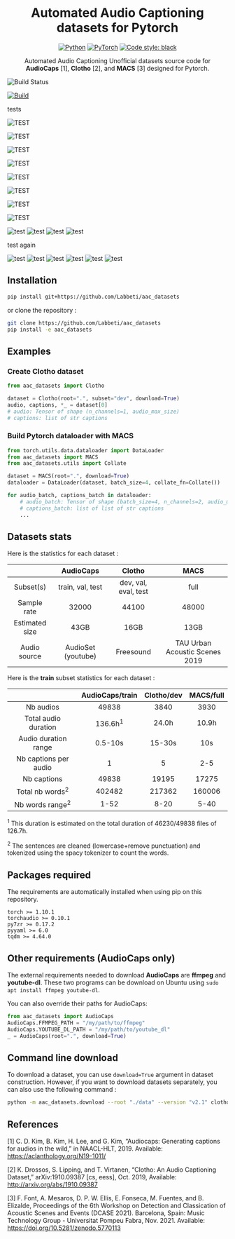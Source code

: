 <div align="center">

# Automated Audio Captioning datasets for Pytorch

<a href="https://www.python.org/"><img alt="Python" src="https://img.shields.io/badge/-Python 3.8+-blue?style=for-the-badge&logo=python&logoColor=white"></a>
<a href="https://pytorch.org/get-started/locally/"><img alt="PyTorch" src="https://img.shields.io/badge/-PyTorch 1.10.1-ee4c2c?style=for-the-badge&logo=pytorch&logoColor=white"></a>
<a href="https://black.readthedocs.io/en/stable/"><img alt="Code style: black" src="https://img.shields.io/badge/code%20style-black-black.svg?style=for-the-badge&labelColor=gray"></a>

Automated Audio Captioning Unofficial datasets source code for **AudioCaps** [1], **Clotho** [2], and **MACS** [3] designed for Pytorch.

</div>

<img alt="Build Status" src="https://github.com/Labbeti/aac_datasets/actions/workflows/python-package-pip.yaml/badge.svg">

<a href="https://github.com/Labbeti/aac_datasets/actions"><img alt="Build" src="https://img.shields.io/github/workflow/status/Labbeti/aac_datasets/python-package-pip.yaml?style=for-the-badge&logo=github"></a>

tests

![TEST](https://img.shields.io/github/workflow/status/Labbeti/aac_datasets/python-package-pip.yaml?style=flat&logo=github)

![TEST](https://img.shields.io/github/workflow/status/Labbeti/aac_datasets/python-package-pip.yaml?style=for-the-badge&logo=github)

![TEST](https://img.shields.io/github/workflow/status/Labbeti/aac_datasets/python-package-pip.yaml/badge.svg?style=for-the-badge&logo=github)

![TEST](https://img.shields.io/github/workflow/status/Labbeti/aac_datasets/Python%20package%20using%20Pip?style=for-the-badge&logo=github)

![TEST](https://img.shields.io/github/workflow/status/Labbeti/aac_datasets/Python%20package%20using%20Pip?style=for-the-badge&logo=github)

![TEST](https://img.shields.io/github/workflow/status/Labbeti/aac_datasets/Python%20package%20using%20Pip)

![TEST](https://img.shields.io/github/workflow/status/Labbeti/aac_datasets/python-package-pip)

![TEST](https://img.shields.io/github/workflow/status/Labbeti/aac_datasets/python-package-pip.yaml)

<!-- <img alt="test" src="https://github.com/Labbeti/aac_datasets/actions/workflows/python-package-pip.yaml/badge.svg"> -->

<img alt="test" src="https://img.shields.io/github/Labbeti/aac_datasets/actions/workflows/python-package-pip.yaml/badge.svg">

<img alt="test" src="https://img.shields.io/github/workflow/status/Labbeti/aac_datasets/python-package-pip.yaml/badge.svg">

<img alt="test" src="https://img.shields.io/github/workflow/status/Labbeti/aac_datasets/Python%20package%20using%20Pip/badge.svg">

<img alt="test" src="https://img.shields.io/github/workflow/status/Labbeti/aac_datasets/Python%20package%20using%20Pip">

test again

<img alt="test" src="https://img.shields.io/github/workflow/status/Labbeti/aac_datasets/python-package-pip/dev">

<img alt="test" src="https://img.shields.io/github/workflow/status/Labbeti/aac_datasets/python-package-pip/master">

<img alt="test" src="https://img.shields.io/github/workflow/status/Labbeti/aac_datasets/python-package-pip.yaml/dev">

<img alt="test" src="https://img.shields.io/github/workflow/status/Labbeti/aac_datasets/python-package-pip.yaml/master">

<img alt="test" src="https://img.shields.io/github/workflow/status/Labbeti/aac_datasets/Python%20package%20using%20Pip/dev">

<img alt="test" src="https://img.shields.io/github/workflow/status/Labbeti/aac_datasets/Python%20package%20using%20Pip/master">


## Installation

```bash
pip install git+https://github.com/Labbeti/aac_datasets
```
or clone the repository :
```bash
git clone https://github.com/Labbeti/aac_datasets
pip install -e aac_datasets
```

## Examples

### Create Clotho dataset

```python
from aac_datasets import Clotho

dataset = Clotho(root=".", subset="dev", download=True)
audio, captions, *_ = dataset[0]
# audio: Tensor of shape (n_channels=1, audio_max_size)
# captions: list of str captions
```

### Build Pytorch dataloader with MACS

```python
from torch.utils.data.dataloader import DataLoader
from aac_datasets import MACS
from aac_datasets.utils import Collate

dataset = MACS(root=".", download=True)
dataloader = DataLoader(dataset, batch_size=4, collate_fn=Collate())

for audio_batch, captions_batch in dataloader:
    # audio_batch: Tensor of shape (batch_size=4, n_channels=2, audio_max_size)
    # captions_batch: list of list of str captions
    ...
```

## Datasets stats
Here is the statistics for each dataset :

| | AudioCaps | Clotho | MACS |
|:---:|:---:|:---:|:---:|
| Subset(s) | train, val, test | dev, val, eval, test | full |
| Sample rate | 32000 | 44100 | 48000 |
| Estimated  size | 43GB | 16GB | 13GB |
| Audio source | AudioSet (youtube) | Freesound | TAU Urban Acoustic Scenes 2019 |

Here is the **train** subset statistics for each dataset :

| | AudioCaps/train | Clotho/dev | MACS/full |
|:---:|:---:|:---:|:---:|
| Nb audios | 49838 | 3840 | 3930 |
| Total audio duration | 136.6h<sup>1</sup> | 24.0h | 10.9h |
| Audio duration range | 0.5-10s | 15-30s | 10s |
| Nb captions per audio | 1 | 5 | 2-5 |
| Nb captions | 49838 | 19195 | 17275 |
| Total nb words<sup>2</sup> | 402482 | 217362 | 160006 |
| Nb words range<sup>2</sup> | 1-52 | 8-20 | 5-40 |

<sup>1</sup> This duration is estimated on the total duration of 46230/49838 files of 126.7h.

<sup>2</sup> The sentences are cleaned (lowercase+remove punctuation) and tokenized using the spacy tokenizer to count the words.

## Packages required

The requirements are automatically installed when using pip on this repository.
```
torch >= 1.10.1
torchaudio >= 0.10.1
py7zr >= 0.17.2
pyyaml >= 6.0
tqdm >= 4.64.0
```

## Other requirements (AudioCaps only)

The external requirements needed to download **AudioCaps** are **ffmpeg** and **youtube-dl**.
These two programs can be download on Ubuntu using `sudo apt install ffmpeg youtube-dl`.

You can also override their paths for AudioCaps:
```python
from aac_datasets import AudioCaps
AudioCaps.FFMPEG_PATH = "/my/path/to/ffmpeg"
AudioCaps.YOUTUBE_DL_PATH = "/my/path/to/youtube_dl"
_ = AudioCaps(root=".", download=True)
```

## Command line download
To download a dataset, you can use `download=True` argument in dataset construction.
However, if you want to download datasets separately, you can also use the following command :
```bash
python -m aac_datasets.download --root "./data" --version "v2.1" clotho
```

## References

[1] C. D. Kim, B. Kim, H. Lee, and G. Kim, “Audiocaps: Generating captions for audios in the wild,” in NAACL-HLT, 2019. Available: https://aclanthology.org/N19-1011/

[2] K. Drossos, S. Lipping, and T. Virtanen, “Clotho: An Audio Captioning Dataset,” arXiv:1910.09387 [cs, eess], Oct. 2019, Available: http://arxiv.org/abs/1910.09387

[3] F. Font, A. Mesaros, D. P. W. Ellis, E. Fonseca, M. Fuentes, and B. Elizalde, Proceedings of the 6th Workshop on Detection and Classication of Acoustic Scenes and Events (DCASE 2021). Barcelona, Spain: Music Technology Group - Universitat Pompeu Fabra, Nov. 2021. Available: https://doi.org/10.5281/zenodo.5770113
